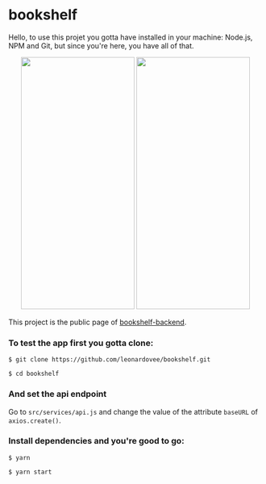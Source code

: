 # bookshelf

Hello, to use this projet you gotta have installed in your machine: Node.js, NPM and Git, but since you're here, you have all of that.
<p align="center">
    <img src="https://user-images.githubusercontent.com/40545957/120939216-545f1b80-c6ed-11eb-9d6d-6b3ac376061b.png" height="500" width="225">
    <img src="https://user-images.githubusercontent.com/40545957/120939226-63de6480-c6ed-11eb-9133-5874c3811ac6.png" height="500" width="225">
</p>


This project is the public page of [bookshelf-backend](https://github.com/leonardovee/bookshelf-backend).

### To test the app first you gotta clone:
```console
$ git clone https://github.com/leonardovee/bookshelf.git

$ cd bookshelf
```

### And set the api endpoint
Go to `src/services/api.js` and change the value of the attribute `baseURL` of `axios.create()`.

### Install dependencies and you're good to go:
```console
$ yarn

$ yarn start
```